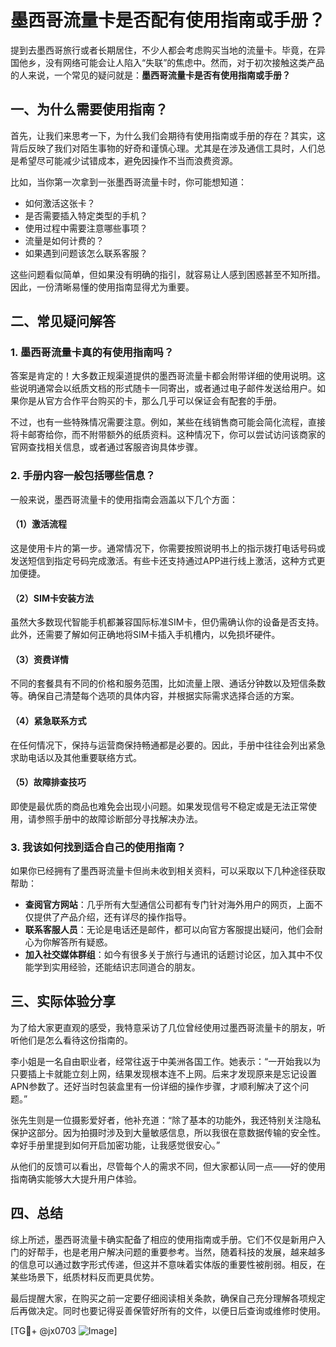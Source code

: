 # 墨西哥流量卡是否配有使用指南或手册？

提到去墨西哥旅行或者长期居住，不少人都会考虑购买当地的流量卡。毕竟，在异国他乡，没有网络可能会让人陷入“失联”的焦虑中。然而，对于初次接触这类产品的人来说，一个常见的疑问就是：**墨西哥流量卡是否有使用指南或手册？**

## 一、为什么需要使用指南？

首先，让我们来思考一下，为什么我们会期待有使用指南或手册的存在？其实，这背后反映了我们对陌生事物的好奇和谨慎心理。尤其是在涉及通信工具时，人们总是希望尽可能减少试错成本，避免因操作不当而浪费资源。

比如，当你第一次拿到一张墨西哥流量卡时，你可能想知道：

- 如何激活这张卡？
- 是否需要插入特定类型的手机？
- 使用过程中需要注意哪些事项？
- 流量是如何计费的？
- 如果遇到问题该怎么联系客服？

这些问题看似简单，但如果没有明确的指引，就容易让人感到困惑甚至不知所措。因此，一份清晰易懂的使用指南显得尤为重要。

## 二、常见疑问解答

### 1. 墨西哥流量卡真的有使用指南吗？

答案是肯定的！大多数正规渠道提供的墨西哥流量卡都会附带详细的使用说明。这些说明通常会以纸质文档的形式随卡一同寄出，或者通过电子邮件发送给用户。如果你是从官方合作平台购买的卡，那么几乎可以保证会有配套的手册。

不过，也有一些特殊情况需要注意。例如，某些在线销售商可能会简化流程，直接将卡邮寄给你，而不附带额外的纸质资料。这种情况下，你可以尝试访问该商家的官网查找相关信息，或者通过客服咨询具体步骤。

### 2. 手册内容一般包括哪些信息？

一般来说，墨西哥流量卡的使用指南会涵盖以下几个方面：

#### （1）激活流程
这是使用卡片的第一步。通常情况下，你需要按照说明书上的指示拨打电话号码或发送短信到指定号码完成激活。有些卡还支持通过APP进行线上激活，这种方式更加便捷。

#### （2）SIM卡安装方法
虽然大多数现代智能手机都兼容国际标准SIM卡，但仍需确认你的设备是否支持。此外，还需要了解如何正确地将SIM卡插入手机槽内，以免损坏硬件。

#### （3）资费详情
不同的套餐具有不同的价格和服务范围，比如流量上限、通话分钟数以及短信条数等。确保自己清楚每个选项的具体内容，并根据实际需求选择合适的方案。

#### （4）紧急联系方式
在任何情况下，保持与运营商保持畅通都是必要的。因此，手册中往往会列出紧急求助电话以及其他重要联络方式。

#### （5）故障排查技巧
即使是最优质的商品也难免会出现小问题。如果发现信号不稳定或是无法正常使用，请参照手册中的故障诊断部分寻找解决办法。

### 3. 我该如何找到适合自己的使用指南？

如果你已经拥有了墨西哥流量卡但尚未收到相关资料，可以采取以下几种途径获取帮助：

- **查阅官方网站**：几乎所有大型通信公司都有专门针对海外用户的网页，上面不仅提供了产品介绍，还有详尽的操作指导。
- **联系客服人员**：无论是电话还是邮件，都可以向官方客服提出疑问，他们会耐心为你解答所有疑惑。
- **加入社交媒体群组**：如今有很多关于旅行与通讯的话题讨论区，加入其中不仅能学到实用经验，还能结识志同道合的朋友。

## 三、实际体验分享

为了给大家更直观的感受，我特意采访了几位曾经使用过墨西哥流量卡的朋友，听听他们是怎么看待这份指南的。

李小姐是一名自由职业者，经常往返于中美洲各国工作。她表示：“一开始我以为只要插上卡就能立刻上网，结果发现根本连不上网。后来才发现原来是忘记设置APN参数了。还好当时包装盒里有一份详细的操作步骤，才顺利解决了这个问题。”

张先生则是一位摄影爱好者，他补充道：“除了基本的功能外，我还特别关注隐私保护这部分。因为拍摄时涉及到大量敏感信息，所以我很在意数据传输的安全性。幸好手册里提到如何开启加密功能，让我感觉很安心。”

从他们的反馈可以看出，尽管每个人的需求不同，但大家都认同一点——好的使用指南确实能够大大提升用户体验。

## 四、总结

综上所述，墨西哥流量卡确实配备了相应的使用指南或手册。它们不仅是新用户入门的好帮手，也是老用户解决问题的重要参考。当然，随着科技的发展，越来越多的信息可以通过数字形式传递，但这并不意味着实体版的重要性被削弱。相反，在某些场景下，纸质材料反而更具优势。

最后提醒大家，在购买之前一定要仔细阅读相关条款，确保自己充分理解各项规定后再做决定。同时也要记得妥善保管好所有的文件，以便日后查询或维修时使用。

[TG💪+ @jx0703 ![Image](https://github.com/user-attachments/assets/dbca1d08-cadb-493c-b0ec-ad6f7a83f270)]